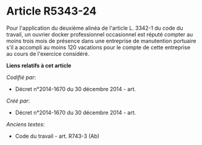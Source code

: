 # Article R5343-24

Pour l'application du deuxième alinéa de l'article L. 3342-1 du code du travail, un ouvrier docker professionnel occasionnel
est réputé compter au moins trois mois de présence dans une entreprise de manutention portuaire s'il a accompli au moins 120
vacations pour le compte de cette entreprise au cours de l'exercice considéré.

**Liens relatifs à cet article**

_Codifié par_:

  - Décret n°2014-1670 du 30 décembre 2014 - art.

_Créé par_:

  - Décret n°2014-1670 du 30 décembre 2014 - art.

_Anciens textes_:

  - Code du travail - art. R743-3 (Ab)

